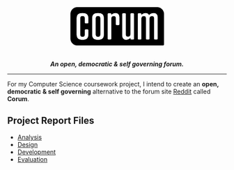 <div align="center">
  <img src="docs/images/logo.png" alt="corum" width="215">
</div>
<br>
<p align="center">
  <i><b>An open, democratic &amp; self governing forum.</b></i>
</p>

---

For my Computer Science coursework project, I intend to create an **open, democratic & self governing** alternative to the forum site [Reddit](https://www.reddit.com/) called **Corum**.

## Project Report Files
- [Analysis](docs/1-analysis.md)
- [Design](docs/2-design.md)
- [Development](docs/3-development.md)
- [Evaluation](docs/4-evaluation.md)